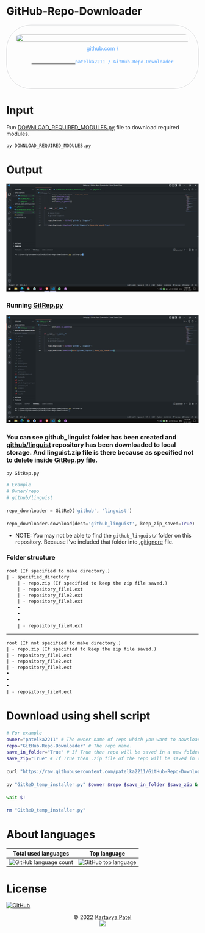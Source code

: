 # GitHub-Repo-Downloader
<div style="width: 100%;text-align: center;">
    <div title="patelka2211/GitHub-Repo-Downloader on GitHub" style="display: flex;flex-direction: column;align-items: center;justify-content: space-around; max-width: 100vw; margin: auto; padding: 0.6vh;border: 1px solid #b9bbbe99; border-radius: 1.6vh;">
        <img src="https://opengraph.githubassets.com/126f5rfsv12/patelka2211/GitHub-Repo-Downloader" alt="" style="width: 100%;height: 100%;border-radius: 1vh;">
        <div style="margin: 5px auto;color: #58a6ff;">
            github.com /
            <code>
            <a href="https://github.com/patelka2211/GitHub-Repo-Downloader" title="patelka2211/GitHub-Repo-Downloader on GitHub" target="blank_" style="cursor: pointer;">
                <a href="https://github.com/patelka2211" title="patelka2211 on GitHub" style="text-decoration: none;color: #58a6ff;" target="blank_">patelka2211</a> / <a href="https://github.com/patelka2211/GitHub-Repo-Downloader" title="patelka2211/GitHub-Repo-Downloader on GitHub" style="text-decoration: none;color: #58a6ff;" target="blank_">GitHub-Repo-Downloader</a>
            </a>
        </code>
        </div>
    </div>
</div>

# Input
Run [DOWNLOAD_REQUIRED_MODULES.py](./DOWNLOAD_REQUIRED_MODULES.py "DOWNLOAD_REQUIRED_MODULES.py") file to download required modules.

```shell
py DOWNLOAD_REQUIRED_MODULES.py
```

# Output

![](./output/1.jpg "Output 1")
### Running [GitRep.py](./GitRep.py)

![](./output/2.jpg "Output 2")
### You can see github_linguist folder has been created and [github/linguist](https://github.com/github/linguist "GitHub/Linguist") repository has been downloaded to local storage. And linguist.zip file is there because as specified not to delete inside [GitRep.py](./GitRep.py "GitRep.py") file.


```shell
py GitRep.py
```



```python
# Example
# Owner/repo
# github/linguist

repo_downloader = GitReD('github', 'linguist')

repo_downloader.download(dest='github_linguist', keep_zip_saved=True)
```

- NOTE: You may not be able to find the `github_linguist/` folder on this repository. Because I've included that folder into [.gitignore](.gitignore ".gitignore") file.

### Folder structure
```
root (If specified to make directory.)
| - specified_directory
    | - repo.zip (If specified to keep the zip file saved.)
    | - repository_file1.ext
    | - repository_file2.ext
    | - repository_file3.ext
    •
    •
    •
    | - repository_fileN.ext
```
---
```
root (If not specified to make directory.)
| - repo.zip (If specified to keep the zip file saved.)
| - repository_file1.ext
| - repository_file2.ext
| - repository_file3.ext
•
•
•
| - repository_fileN.ext
```


# Download using shell script

```sh
# For example
owner="patelka2211" # The owner name of repo which you want to download.
repo="GitHub-Repo-Downloader" # The repo name.
save_in_folder="True" # If True then repo will be saved in a new folder in cwd, else repo will directly saved in cwd.
save_zip="True" # If True then .zip file of the repo will be saved in cwd, else .zip file of repo will not be saved.

curl "https://raw.githubusercontent.com/patelka2211/GitHub-Repo-Downloader/main/GitReD.py" > "GitReD_temp_installer.py"

py "GitReD_temp_installer.py" $owner $repo $save_in_folder $save_zip &

wait $!

rm "GitReD_temp_installer.py"
```

# About languages

|Total used languages|Top language|
|:--:|:--:|
|![GitHub language count](https://img.shields.io/github/languages/count/patelka2211/GitHub-Repo-Downloader)|![GitHub top language](https://img.shields.io/github/languages/top/patelka2211/GitHub-Repo-Downloader)|


# License

[![GitHub](https://img.shields.io/github/license/patelka2211/GitHub-Repo-Downloader?color=%2359c7fa)](./LICENSE)

<div style="display: flex; flex-direction: column; align-items: center;">
<div style="display: flex; align-items: center;">
&copy; 2022
<a href="https://github.com/patelka2211" title="Kartavya Patel" style="margin-left: 5px;">Kartavya Patel</a>
</div>
<a href="https://github.com/patelka2211" title="Kartavya Patel"><img src="https://avatars.githubusercontent.com/u/82671701?v=4" width="60px"/></a>
</div>